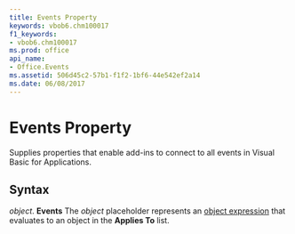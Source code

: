 ```yaml
---
title: Events Property
keywords: vbob6.chm100017
f1_keywords:
- vbob6.chm100017
ms.prod: office
api_name:
- Office.Events
ms.assetid: 506d45c2-57b1-f1f2-1bf6-44e542ef2a14
ms.date: 06/08/2017
---
```



# Events Property



Supplies properties that enable add-ins to connect to all events in Visual Basic for Applications.

## Syntax

_object_. **Events**
The  _object_ placeholder represents an [object expression](../../Glossary/vbe-glossary.md#object-expression) that evaluates to an object in the **Applies To** list.

